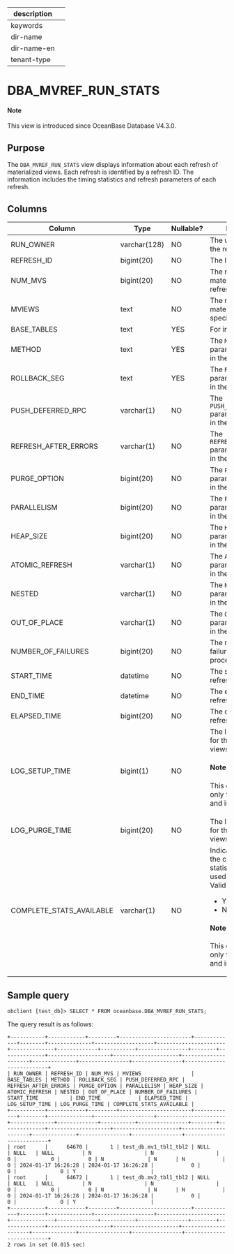 | description ||
|---|---|
| keywords ||
| dir-name ||
| dir-name-en ||
| tenant-type ||

# DBA_MVREF_RUN_STATS

<main id="notice" type='explain'>
<h4>Note</h4>
<p>This view is introduced since OceanBase Database V4.3.0. </p>
</main>

## Purpose

The `DBA_MVREF_RUN_STATS` view displays information about each refresh of materialized views. Each refresh is identified by a refresh ID.  The information includes the timing statistics and refresh parameters of each refresh.

## Columns

| **Column** | **Type** | **Nullable?** | **Description** |
| --- | --- | --- | --- |
| RUN_OWNER | varchar(128) | NO | The user that initiated the refresh. |
| REFRESH_ID | bigint(20) | NO | The ID of the refresh. |
| NUM_MVS | bigint(20) | NO | The number of materialized views refreshed. |
| MVIEWS | text | NO | The names of the materialized views specified in the API. |
| BASE_TABLES | text | YES | For internal use only. |
| METHOD | text | YES | The `METHOD` parameter specified in the API. |
| ROLLBACK_SEG | text | YES | The `ROLLBACK_SEG` parameter specified in the API. |
| PUSH_DEFERRED_RPC | varchar(1) | NO | The `PUSH_DEFERRED_RPC` parameter specified in the API. |
| REFRESH_AFTER_ERRORS | varchar(1) | NO | The `REFRESH_AFTER_ERRORS` parameter specified in the API. |
| PURGE_OPTION | bigint(20) | NO | The `PURGE_OPTION` parameter specified in the API. |
| PARALLELISM | bigint(20) | NO | The `PARALLELISM` parameter specified in the API. |
| HEAP_SIZE | bigint(20) | NO | The `HEAP_SIZE` parameter specified in the API. |
| ATOMIC_REFRESH | varchar(1) | NO | The `ATOMIC_REFRESH` parameter specified in the API. |
| NESTED | varchar(1) | NO | The `NESTED` parameter specified in the API. |
| OUT_OF_PLACE | varchar(1) | NO | The `OUT_OF_PLACE` parameter specified in the API. |
| NUMBER_OF_FAILURES | bigint(20) | NO | The number of failures occurred in processing the API. |
| START_TIME | datetime | NO | The start time of the refresh. |
| END_TIME | datetime | NO | The end time of the refresh. |
| ELAPSED_TIME | bigint(20) | NO | The duration of the refresh, in seconds. |
| LOG_SETUP_TIME | bigint(1) | NO | The log setup time for the materialized views, in seconds.<main id="notice" type='explain'> <h4>Note</h4><p>This column is used only for compatibility and is `0` by default. </p></main> |
| LOG_PURGE_TIME | bigint(20) | NO | The log purge time for the materialized views, in seconds. |
| COMPLETE_STATS_AVAILABLE | varchar(1) | NO | Indicates whether all the complete refresh statistics can be used for this refresh. Valid values:<ul><li> Y </li><li>N </li></ul><main id="notice" type='explain'> <h4>Note</h4><p>This column is used only for compatibility and is `Y` by default. </p></main> |

## Sample query

```shell
obclient [test_db]> SELECT * FROM oceanbase.DBA_MVREF_RUN_STATS;
```

The query result is as follows:

```shell
+-----------+------------+---------+-----------------------+-------------+--------+--------------+-------------------+----------------------+--------------+-------------+-----------+----------------+--------+--------------+--------------------+---------------------+---------------------+--------------+----------------+----------------+--------------------------+
| RUN_OWNER | REFRESH_ID | NUM_MVS | MVIEWS                | BASE_TABLES | METHOD | ROLLBACK_SEG | PUSH_DEFERRED_RPC | REFRESH_AFTER_ERRORS | PURGE_OPTION | PARALLELISM | HEAP_SIZE | ATOMIC_REFRESH | NESTED | OUT_OF_PLACE | NUMBER_OF_FAILURES | START_TIME          | END_TIME            | ELAPSED_TIME | LOG_SETUP_TIME | LOG_PURGE_TIME | COMPLETE_STATS_AVAILABLE |
+-----------+------------+---------+-----------------------+-------------+--------+--------------+-------------------+----------------------+--------------+-------------+-----------+----------------+--------+--------------+--------------------+---------------------+---------------------+--------------+----------------+----------------+--------------------------+
| root      |      64670 |       1 | test_db.mv1_tbl1_tbl2 | NULL        | NULL   | NULL         | N                 | N                    |            0 |           0 |         0 | N              | N      | N            |                  0 | 2024-01-17 16:26:28 | 2024-01-17 16:26:28 |            0 |              0 |              0 | Y                        |
| root      |      64672 |       1 | test_db.mv2_tbl1_tbl2 | NULL        | NULL   | NULL         | N                 | N                    |            0 |           0 |         0 | N              | N      | N            |                  0 | 2024-01-17 16:26:28 | 2024-01-17 16:26:28 |            0 |              0 |              0 | Y                        |
+-----------+------------+---------+-----------------------+-------------+--------+--------------+-------------------+----------------------+--------------+-------------+-----------+----------------+--------+--------------+--------------------+---------------------+---------------------+--------------+----------------+----------------+--------------------------+
2 rows in set (0.015 sec)
```
